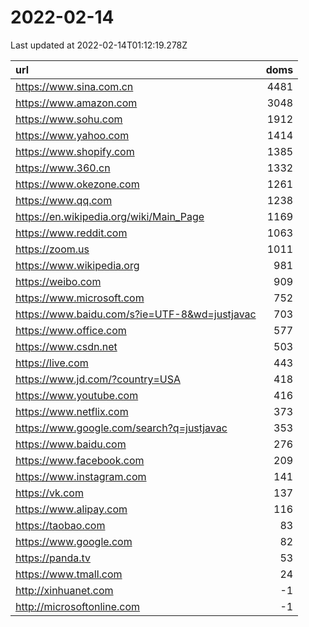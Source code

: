 # 2022-02-14

<!-- BEGIN -->
Last updated at 2022-02-14T01:12:19.278Z

url | doms
:- | -:
https://www.sina.com.cn | 4481
https://www.amazon.com | 3048
https://www.sohu.com | 1912
https://www.yahoo.com | 1414
https://www.shopify.com | 1385
https://www.360.cn | 1332
https://www.okezone.com | 1261
https://www.qq.com | 1238
https://en.wikipedia.org/wiki/Main_Page | 1169
https://www.reddit.com | 1063
https://zoom.us | 1011
https://www.wikipedia.org | 981
https://weibo.com | 909
https://www.microsoft.com | 752
https://www.baidu.com/s?ie=UTF-8&wd=justjavac | 703
https://www.office.com | 577
https://www.csdn.net | 503
https://live.com | 443
https://www.jd.com/?country=USA | 418
https://www.youtube.com | 416
https://www.netflix.com | 373
https://www.google.com/search?q=justjavac | 353
https://www.baidu.com | 276
https://www.facebook.com | 209
https://www.instagram.com | 141
https://vk.com | 137
https://www.alipay.com | 116
https://taobao.com | 83
https://www.google.com | 82
https://panda.tv | 53
https://www.tmall.com | 24
http://xinhuanet.com | -1
http://microsoftonline.com | -1
<!-- END -->
